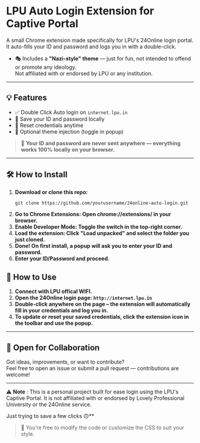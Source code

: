 # LPU Auto Login Extension for Captive Portal

A small Chrome extension made specifically for LPU's 24Online login portal. It auto-fills your ID and password and logs you in with a double-click.  
- 🎭 Includes a **"Nazi-style" theme** — just for fun, not intended to offend or promote any ideology.  
  Not affiliated with or endorsed by LPU or any institution.

---

## 💡 Features

- ✅ Double Click Auto login on `internet.lpu.in`
- 💾 Save your ID and password locally
- 🔄 Reset credentials anytime
- 🎨 Optional theme injection (toggle in popup)

> 🔐 **Your ID and password are never sent anywhere — everything works 100% locally on your browser.**

---

## 🛠️ How to Install

1. **Download or clone this repo:**
   ```
   git clone https://github.com/yourusername/24online-auto-login.git
   ```
2. **Go to Chrome Extensions: Open chrome://extensions/ in your browser.**
3. **Enable Developer Mode: Toggle the switch in the top-right corner.**
4. **Load the extension: Click "Load unpacked" and select the folder you just cloned.**
5. **Done! On first install, a popup will ask you to enter your ID and password.**
6. **Enter your ID/Password and proceed.**

## 🚀 How to Use
1. **Connect with LPU offical WIFI.**
2. **Open the 24Online login page: `http://internet.lpu.in`**
3. **Double-click anywhere on the page – the extension will automatically fill in your credentials and log you in.**
4. **To update or reset your saved credentials, click the extension icon in the toolbar and use the popup.**

---

## 🤝 Open for Collaboration

Got ideas, improvements, or want to contribute?  
Feel free to open an issue or submit a pull request — contributions are welcome!

---

⚠️ **Note** :
This is a personal project built for ease login using the LPU's Captive Portal.
It is not affiliated with or endorsed by Lovely Professional University or the 24Online service.

Just trying to save a few clicks 🙃**

> 🧩 You’re free to modify the code or customize the CSS to suit your style.
